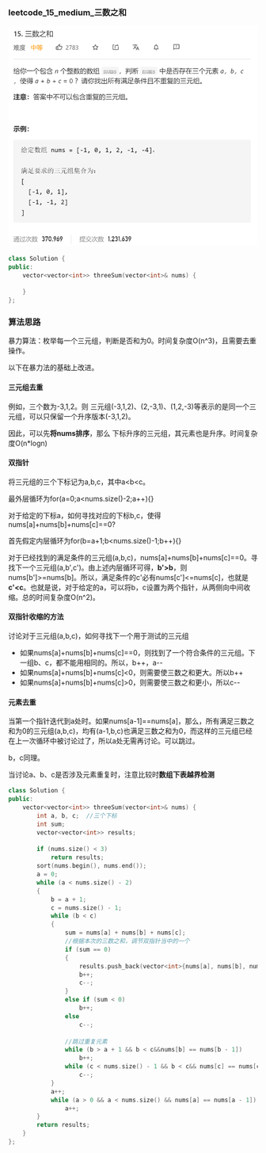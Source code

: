 ### leetcode_15_medium_三数之和

![image-20201128201212305](leetcode_15_medium_%E4%B8%89%E6%95%B0%E4%B9%8B%E5%92%8C.assets/image-20201128201212305.png)

```c++
class Solution {
public:
    vector<vector<int>> threeSum(vector<int>& nums) {

    }
};
```

### 算法思路

暴力算法：枚举每一个三元组，判断是否和为0。时间复杂度O(n^3)，且需要去重操作。

以下在暴力法的基础上改进。

#### 三元组去重

例如，三个数为-3,1,2。则 三元组(-3,1,2)、(2,-3,1)、(1,2,-3)等表示的是同一个三元组，可以只保留一个升序版本(-3,1,2)。

因此，可以先**将nums排序**，那么 下标升序的三元组，其元素也是升序。时间复杂度O(n*logn)

#### 双指针

将三元组的三个下标记为a,b,c，其中a<b<c。

最外层循环为for(a=0;a<nums.size()-2;a++){}

对于给定的下标a，如何寻找对应的下标b,c，使得nums[a]+nums[b]+nums[c]==0?

首先假定内层循环为for(b=a+1;b<nums.size()-1;b++){}

对于已经找到的满足条件的三元组(a,b,c)，nums[a]+nums[b]+nums[c]==0。寻找下一个三元组(a,b',c')。由上述内层循环可得，**b'>b**，则nums[b']>=nums[b]。所以，满足条件的c'必有nums[c']<=nums[c]，也就是**c'<c**。也就是说，对于给定的a，可以将b，c设置为两个指针，从两侧向中间收缩。总的时间复杂度O(n^2)。

#### 双指针收缩的方法

讨论对于三元组(a,b,c)，如何寻找下一个用于测试的三元组

- 如果nums[a]+nums[b]+nums[c]==0，则找到了一个符合条件的三元组。下一组b、c，都不能用相同的。所以，b++，a--
- 如果nums[a]+nums[b]+nums[c]<0，则需要使三数之和更大。所以b++
- 如果nums[a]+nums[b]+nums[c]>0，则需要使三数之和更小，所以c--

#### 元素去重

当第一个指针迭代到a处时。如果nums[a-1]==nums[a]，那么，所有满足三数之和为0的三元组(a,b,c)，均有(a-1,b,c)也满足三数之和为0，而这样的三元组已经在上一次循环中被讨论过了，所以a处无需再讨论。可以跳过。

b，c同理。

当讨论a、b、c是否涉及元素重复时，注意比较时**数组下表越界检测**

```c++
class Solution {
public:
	vector<vector<int>> threeSum(vector<int>& nums) {
		int a, b, c;  //三个下标
		int sum;
		vector<vector<int>> results;

		if (nums.size() < 3)
			return results;
		sort(nums.begin(), nums.end());
		a = 0;
		while (a < nums.size() - 2)
		{
			b = a + 1;
			c = nums.size() - 1;
			while (b < c)
			{
				sum = nums[a] + nums[b] + nums[c];
				//根据本次的三数之和，调节双指针当中的一个
				if (sum == 0)
				{
					results.push_back(vector<int>{nums[a], nums[b], nums[c]});
					b++;
					c--;
				}
				else if (sum < 0)
					b++;
				else
					c--;

				//跳过重复元素
				while (b > a + 1 && b < c&&nums[b] == nums[b - 1])
					b++;
				while (c < nums.size() - 1 && b < c&& nums[c] == nums[c + 1])
					c--;
			}
			a++;
			while (a > 0 && a < nums.size() && nums[a] == nums[a - 1])  //跳过重复元素
				a++;
		}
		return results;
	}
};

```

